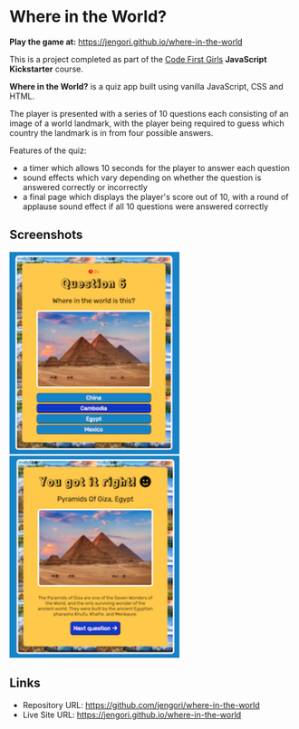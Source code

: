 # Where in the World?

**Play the game at:** https://jengori.github.io/where-in-the-world

This is a project completed as part of the [Code First Girls](https://codefirstgirls.com) **JavaScript Kickstarter** course.

**Where in the World?** is a quiz app built using vanilla JavaScript, CSS and HTML.

The player is presented with a series of 10 questions each consisting of an image of a world landmark, with the player being required to guess which country the landmark is in from four possible answers.

Features of the quiz:
- a timer which allows 10 seconds for the player to answer each question
- sound effects which vary depending on whether the question is answered correctly or incorrectly
- a final page which displays the player's score out of 10, with a round of applause sound effect if all 10 questions were answered correctly

## Screenshots

<img src="screenshot2.png" width=300><img src="screenshot3.png" width=300>

## Links

- Repository URL: https://github.com/jengori/where-in-the-world
- Live Site URL: https://jengori.github.io/where-in-the-world
